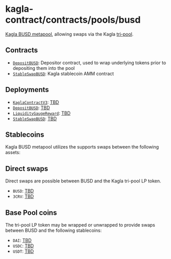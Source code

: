 # kagla-contract/contracts/pools/busd

[Kagla BUSD metapool](https://www.kagla.finance/busd), allowing swaps via the Kagla [tri-pool](../3pool).

## Contracts

* [`DepositBUSD`](DepositBUSD.vy): Depositor contract, used to wrap underlying tokens prior to depositing them into the pool
* [`StableSwapBUSD`](StableSwapBUSD.vy): Kagla stablecoin AMM contract

## Deployments

* [`KaglaContractV3`](../../tokens/KaglaTokenV3.vy): [TBD](https://etherscan.io/address/TBD)
* [`DepositBUSD`](DepositBUSD.vy): [TBD](https://etherscan.io/address/TBD)
* [`LiquidityGaugeReward`](../../gauges/LiquidityGaugeReward.vy): [TBD](https://etherscan.io/address/TBD)
* [`StableSwapBUSD`](StableSwapBUSD.vy): [TBD](https://etherscan.io/address/TBD)

## Stablecoins

Kagla BUSD metapool utilizes the supports swaps between the following assets:

## Direct swaps

Direct swaps are possible between BUSD and the Kagla tri-pool LP token.

* `BUSD`: [TBD](https://etherscan.io/address/TBD)
* `3CRV`: [TBD](https://etherscan.io/address/TBD)

## Base Pool coins

The tri-pool LP token may be wrapped or unwrapped to provide swaps between BUSD and the following stablecoins:

* `DAI`: [TBD](https://etherscan.io/address/TBD)
* `USDC`: [TBD](https://etherscan.io/address/TBD)
* `USDT`: [TBD](https://etherscan.io/address/TBD)
